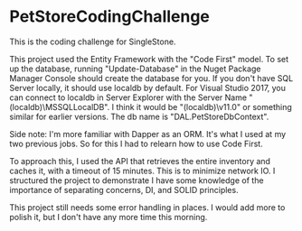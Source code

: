 # PetStoreCodingChallenge
This is the coding challenge for SingleStone.

This project used the Entity Framework with the "Code First" model. To set up the database, running "Update-Database" in the Nuget Package
Manager Console should create the database for you. If you don't have SQL Server locally, it should use localdb by default. For Visual
Studio 2017, you can connect to localdb in Server Explorer with the Server Name "(localdb)\MSSQLLocalDB". I think it would be 
"(localdb)\v11.0" or something similar for earlier versions. The db name is "DAL.PetStoreDbContext".

Side note: I'm more familiar with Dapper as an ORM. It's what I used at my two previous jobs. So for this I had to relearn how to use
Code First.

To approach this, I used the API that retrieves the entire inventory and caches it, with a timeout of 15 minutes. 
This is to minimize network IO. I structured the project to demonstrate I have some knowledge of the importance of
separating concerns, DI, and SOLID principles. 

This project still needs some error handling in places. I would add more to polish it, but I don't have any more time this morning. 





